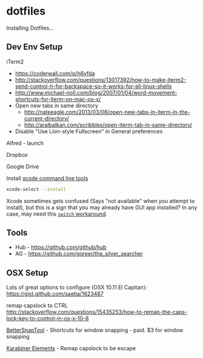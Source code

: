 dotfiles
========

Installing Dotfiles...

## Dev Env Setup

iTerm2

- https://coderwall.com/p/h6yfda
- http://stackoverflow.com/questions/13017392/how-to-make-iterm2-send-control-h-for-backspace-so-it-works-for-all-linux-shells
- http://www.michael-noll.com/blog/2007/01/04/word-movement-shortcuts-for-iterm-on-mac-os-x/
- Open new tabs in same directory
    - http://nateeagle.com/2013/03/08/open-new-tabs-in-iterm-in-the-current-directory/
    - http://aralbalkan.com/scribbles/open-iterm-tab-in-same-directory/
- Disable "Use Lion-style Fullscreen" in General preferences

Alfred - launch

Dropbox

Google Drive

Install [xcode command line tools](http://stackoverflow.com/questions/19066647/xcode-5-0-error-installing-command-line-tools)

```bash
xcode-select --install
```

Xcode sometimes gets confused (Says "not available" when you attempt to install), but this is a sign that you may already have GUI app installed? In any case, may need this [`switch` workaround](http://stackoverflow.com/questions/9477860/xcode-select-switch-path-when-using-cli-toolkit).

## Tools

- Hub - https://github.com/github/hub
- AG - https://github.com/ggreer/the_silver_searcher

## OSX Setup

Lots of great options to configure (OSX 10.11 El Capitan): https://gist.github.com/saetia/1623487

remap capslock to CTRL http://stackoverflow.com/questions/15435253/how-to-remap-the-caps-lock-key-to-control-in-os-x-10-8

[BetterSnapTool](https://itunes.apple.com/us/app/bettersnaptool/id417375580?mt=12) - Shortcuts for window snapping - paid. $3 for window snapping

[Karabiner Elements](https://github.com/tekezo/Karabiner-Elements) - Remap capslock to be escape
